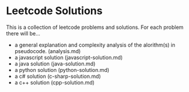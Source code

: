 # Leetcode Solutions

This is a collection of leetcode problems and solutions. For each problem there will be...  
- a general explanation and complexity analysis of the alorithm(s) in pseudocode. (analysis.md)
- a javascript solution (javascript-solution.md)
- a java solution (java-solution.md)
- a python solution (python-solution.md)
- a c# solution (c-sharp-solution.md)
- a c++ solution (cpp-solution.md)
